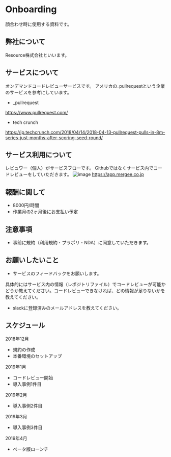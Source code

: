# Onboarding
顔合わせ時に使用する資料です。

## 弊社について
Resource株式会社といいます。

## サービスについて
オンデマンドコードレビューサービスです。
アメリカの_pullrequestという企業のサービスを参考にしています。

* _pullrequest

https://www.pullrequest.com/

* tech crunch

https://jp.techcrunch.com/2018/04/14/2018-04-13-pullrequest-pulls-in-8m-series-just-months-after-scoring-seed-round/

## サービス利用について
レビュワー（個人）がサービスフローです。
Githubではなくサービス内でコードレビューをしていただきます。
![image](https://i.imgur.com/ZJOMxnG.png)
https://app.mergee.co.jp

## 報酬に関して
* 8000円/時間
* 作業月の2ヶ月後にお支払い予定

## 注意事項
* 事前に規約（利用規約・プラポリ・NDA）に同意していただきます。

## お願いしたいこと
* サービスのフィードバックをお願いします。

具体的にはサービス内の情報（レポジトリファイル）でコードレビューが可能かどうか教えてください。コードレビューできなければ、どの情報が足りないかを教えてください。
* slackに登録済みのメールアドレスを教えてください。

## スケジュール

2018年12月
* 規約の作成
* 本番環境のセットアップ

2019年1月
* コードレビュー開始
* 導入事例1件目

2019年2月
* 導入事例2件目

2019年3月
* 導入事例3件目

2019年4月
* ベータ版ローンチ

